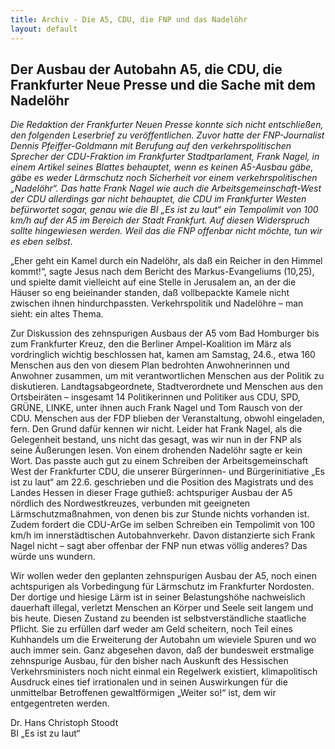 ```yaml
---
title: Archiv - Die A5, CDU, die FNP und das Nadelöhr
layout: default
---
```

## Der Ausbau der Autobahn A5, die CDU, die Frankfurter Neue Presse und die Sache mit dem Nadelöhr

_Die Redaktion der Frankfurter Neuen Presse konnte sich nicht entschließen, den folgenden Leserbrief zu veröffentlichen. Zuvor hatte der FNP-Journalist Dennis Pfeiffer-Goldmann mit Berufung auf den verkehrspolitischen Sprecher der CDU-Fraktion im Frankfurter Stadtparlament, Frank Nagel, in einem Artikel seines Blattes behauptet, wenn es keinen A5-Ausbau gäbe, gäbe es weder Lärmschutz noch Sicherheit vor einem verkehrspolitischen „Nadelöhr“. 
Das hatte Frank Nagel wie auch die Arbeitsgemeinschaft-West der CDU allerdings gar nicht behauptet, die CDU im Frankfurter Westen befürwortet sogar, genau wie die BI „Es ist zu laut“ ein Tempolimit von 100 km/h auf der A5 im Bereich der Stadt Frankfurt. Auf diesen Widerspruch sollte hingewiesen werden. Weil das die FNP offenbar nicht möchte, tun wir es eben selbst._

„Eher geht ein Kamel durch ein Nadelöhr, als daß ein Reicher in den Himmel kommt!“, sagte Jesus nach dem Bericht des Markus-Evangeliums (10,25), und spielte damit vielleicht auf eine Stelle in Jerusalem an, an der die Häuser so eng beieinander standen, daß vollbepackte Kamele nicht zwischen ihnen hindurchpassten. Verkehrspolitik und Nadelöhre – man sieht: ein altes Thema.

Zur Diskussion des zehnspurigen Ausbaus der A5 vom Bad Homburger bis zum Frankfurter Kreuz, den die Berliner Ampel-Koalition im März als vordringlich wichtig beschlossen hat, kamen am Samstag, 24.6., etwa 160 Menschen aus den von diesem Plan bedrohten Anwohnerinnen und Anwohner zusammen, um mit verantwortlichen Menschen aus der Politik zu diskutieren. Landtagsabgeordnete, Stadtverordnete und Menschen aus den Ortsbeiräten – insgesamt 14 Politikerinnen und Politiker aus CDU, SPD, GRÜNE, LINKE, unter ihnen auch Frank Nagel und Tom Rausch von der CDU. Menschen aus der FDP blieben der Veranstaltung, obwohl eingeladen, fern. Den Grund dafür kennen wir nicht. 
Leider hat Frank Nagel, als die Gelegenheit bestand, uns nicht das gesagt, was wir nun in der FNP als seine Äußerungen lesen. Von einem drohenden Nadelöhr sagte er kein Wort. Das passte auch gut zu einem Schreiben der Arbeitsgemeinschaft West der Frankfurter CDU, die unserer Bürgerinnen- und Bürgerinitiative „Es ist zu laut“ am 22.6. geschrieben und die Position des Magistrats und des Landes Hessen in dieser Frage guthieß: achtspuriger Ausbau der A5 nördlich des Nordwestkreuzes, verbunden mit geeigneten Lärmschutzmaßnahmen, von denen bis zur Stunde nichts vorhanden ist.  Zudem fordert die CDU-ArGe im selben Schreiben ein Tempolimit von 100 km/h im innerstädtischen Autobahnverkehr. Davon distanzierte sich Frank Nagel nicht – sagt aber offenbar der FNP nun etwas völlig anderes? Das würde uns wundern. 

Wir wollen weder den geplanten zehnspurigen Ausbau der A5, noch einen achtspurigen als Vorbedingung für Lärmschutz im Frankfurter Nordosten. Der dortige und hiesige Lärm ist in seiner Belastungshöhe nachweislich dauerhaft illegal, verletzt Menschen an Körper und Seele seit langem und bis heute. Diesen Zustand zu beenden ist selbstverständliche staatliche Pflicht. Sie zu erfüllen darf weder am Geld scheitern, noch Teil eines Kuhhandels um die Erweiterung der Autobahn um wieviele Spuren und wo auch immer sein. Ganz abgesehen davon, daß der bundesweit erstmalige zehnspurige Ausbau, für den bisher nach Auskunft des Hessischen Verkehrsministers noch nicht einmal ein Regelwerk existiert, klimapolitisch Ausdruck eines tief irrationalen und in seinen Auswirkungen für die unmittelbar Betroffenen gewaltförmigen „Weiter so!“ ist, dem wir entgegentreten werden. 

Dr. Hans Christoph Stoodt<br />
BI „Es ist zu laut“
